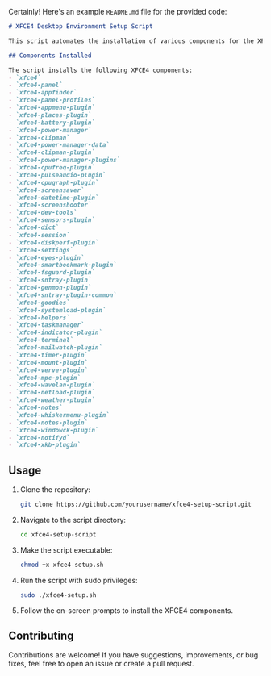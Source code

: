 Certainly! Here's an example `README.md` file for the provided code:

```markdown
# XFCE4 Desktop Environment Setup Script

This script automates the installation of various components for the XFCE4 desktop environment on Debian-based systems using the `apt` package manager.

## Components Installed

The script installs the following XFCE4 components:
- `xfce4`
- `xfce4-panel`
- `xfce4-appfinder`
- `xfce4-panel-profiles`
- `xfce4-appmenu-plugin`
- `xfce4-places-plugin`
- `xfce4-battery-plugin`
- `xfce4-power-manager`
- `xfce4-clipman`
- `xfce4-power-manager-data`
- `xfce4-clipman-plugin`
- `xfce4-power-manager-plugins`
- `xfce4-cpufreq-plugin`
- `xfce4-pulseaudio-plugin`
- `xfce4-cpugraph-plugin`
- `xfce4-screensaver`
- `xfce4-datetime-plugin`
- `xfce4-screenshooter`
- `xfce4-dev-tools`
- `xfce4-sensors-plugin`
- `xfce4-dict`
- `xfce4-session`
- `xfce4-diskperf-plugin`
- `xfce4-settings`
- `xfce4-eyes-plugin`
- `xfce4-smartbookmark-plugin`
- `xfce4-fsguard-plugin`
- `xfce4-sntray-plugin`
- `xfce4-genmon-plugin`
- `xfce4-sntray-plugin-common`
- `xfce4-goodies`
- `xfce4-systemload-plugin`
- `xfce4-helpers`
- `xfce4-taskmanager`
- `xfce4-indicator-plugin`
- `xfce4-terminal`
- `xfce4-mailwatch-plugin`
- `xfce4-timer-plugin`
- `xfce4-mount-plugin`
- `xfce4-verve-plugin`
- `xfce4-mpc-plugin`
- `xfce4-wavelan-plugin`
- `xfce4-netload-plugin`
- `xfce4-weather-plugin`
- `xfce4-notes`
- `xfce4-whiskermenu-plugin`
- `xfce4-notes-plugin`
- `xfce4-windowck-plugin`
- `xfce4-notifyd`
- `xfce4-xkb-plugin`
```
## Usage

1. Clone the repository:
   ```sh
   git clone https://github.com/yourusername/xfce4-setup-script.git
   ```

2. Navigate to the script directory:
   ```sh
   cd xfce4-setup-script
   ```

3. Make the script executable:
   ```sh
   chmod +x xfce4-setup.sh
   ```

4. Run the script with sudo privileges:
   ```sh
   sudo ./xfce4-setup.sh
   ```

5. Follow the on-screen prompts to install the XFCE4 components.

## Contributing

Contributions are welcome! If you have suggestions, improvements, or bug fixes, feel free to open an issue or create a pull request.

